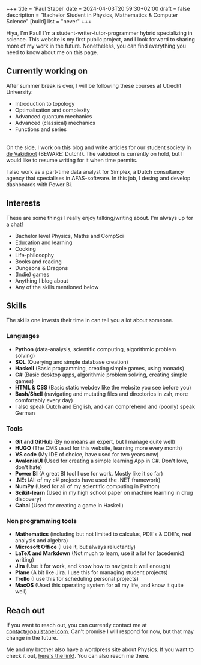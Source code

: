 +++
title = 'Paul Stapel'
date = 2024-04-03T20:59:30+02:00
draft = false
description = "Bachelor Student in Physics, Mathematics & Computer Science"
[build] 
    list = "never" 
+++

Hiya, I'm Paul! I'm a student-writer-tutor-programmer hybrid specializing in science. This website is my first public project, and I look forward to sharing more of my work in the future. Nonetheless, you can find everything you need to know about me on this page. 

## Currently working on
After summer break is over, I will be following these courses at Utrecht University: 
* Introduction to topology
* Optimalisation and complexity 
* Advanced quantum mechanics
* Advanced (classical) mechanics
* Functions and series

\
On the side, I work on this blog and write articles for our student society in [de Vakidioot](https://www.a-eskwadraat.nl/Vereniging/Commissies/vakid/) (BEWARE: Dutch!). The vakidioot is currently on hold, but I would like to resume writing for it when time permits.  

I also work as a part-time data analyst for Simplex, a Dutch consultancy agency that specialises in AFAS-software. In this job, I desing and develop dashboards with Power Bi.

## Interests
These are some things I really enjoy talking/writing about. I'm always up for a chat!
* Bachelor level Physics, Maths and CompSci
* Education and learning
* Cooking 
* Life-philosophy 
* Books and reading
* Dungeons & Dragons
* (Indie) games
* Anything I blog about
* Any of the skills mentioned below

## Skills
The skills one invests their time in can tell you a lot about someone.

### Languages
* **Python** (data-analysis, scientific computing, algorithmic problem solving)
* **SQL** (Querying and simple database creation)
* **Haskell** (Basic programming, creating simple games, using monads)
* **C#** (Basic desktop apps, algorithmic problem solving, creating simple games)
* **HTML & CSS** (Basic static webdev like the website you see before you)
* **Bash/Shell** (navigating and mutating files and directories in zsh, more comfortably every day)
* I also speak Dutch and English, and can comprehend and (poorly) speak German 


### Tools
* **Git and GitHub** (By no means an expert, but I manage quite well)
* **HUGO** (The CMS used for this website, learning more every month)
* **VS code** (My IDE of choice, have used for two years now)
* **AvaloniaUI** (Used for creating a simple learning App in C#. Don't love, don't hate)
* **Power BI** (A great BI tool I use for work. Mostly like it so far)
* **.NEt** (All of my c# projects have used the .NET framework)
* **NumPy** (Used for all of my scientific computing in Python)
* **Scikit-learn** (Used in my high school paper on machine learning in drug discovery)
* **Cabal** (Used for creating a game in Haskell)


### Non programming tools
* **Mathematics** (including but not limited to calculus, PDE's & ODE's, real analysis and algebra)
* **Microsoft Office** (I use it, but always reluctantly)  
* **LaTeX and Markdown** (Not much to learn, use it a lot for (acedemic) writing)
* **Jira** (Use it for work, and know how to navigate it well enough)
* **Plane** (A bit like Jira. I use this for managing student projects)
* **Trello** (I use this for scheduling personal projects)
* **MacOS** (Used this operating system for all my life, and know it quite well)


## Reach out
If you want to reach out, you can currently contact me at <contact@paulstapel.com>. Can't promise I will respond for now, but that may change in the future. 

Me and my brother also have a wordpress site about Physics. If you want to check it out, [here's the link!](https://phyzards.com). You can also reach me there. 
